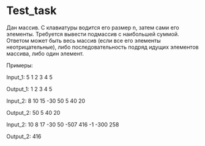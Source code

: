 # Test_task
Дан массив. С клавиатуры водится его размер n, затем сами его элементы.
Требуется вывести подмассив с наибольшей суммой. Ответом может быть весь массив (если все его элементы неотрицательные), либо последовательность подряд идущих элементов массива, либо один элемент.

Примеры:

Input_1:
5
1 2 3 4 5

Output_1:
1 2 3 4 5

Input_2:
8
10 15 -30 50 5 40 20

Output_2:
50 5 40 20

Input_2:
10
8 17 -30 50 -507 416 -1 -300 258

Output_2:
416
